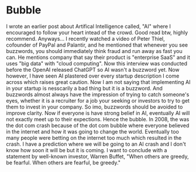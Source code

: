 # Bubble

I wrote an earlier post about Artifical Intelligence called, "AI" where I encouraged to follow your heart intead of the crowd. Good read btw, highly recommend. Anyways... I recently watched a video of Peter Thiel, cofounder of PayPal and Palantir, and he mentioned that whenever you see buzzwords, you should immediately think fraud and run away as fast you can. He mentions company that say their product is "enterprise SaaS" and it uses "big data" with "cloud computing". Now this interview was conducted before the OpenAI released ChatGPT so AI wasn't a buzzword yet. Now however, I have seen AI plastered over every startup description I come across which raises great caution. Now I am not saying that implementing AI in your startup is nesscarily a bad thing but it is a buzzword. And buzzwords almost always have the impression of trying to catch someone's eyes, whether it is a recruiter for a job your seeking or investors to try to get them to invest in your company. So imo, buzzwords should be avoided to improve clarity. Now if everyone is have strong belief in AI, eventually AI will not exactly meet up to their expections. Hence the bubble. In 2008, the was the dot com crash because of the dot com bubble where everyone believed in the internet and how it was going to change the world. Eventually too many people were betting on the internet too much which resulted in the crash. I have a prediction where we will be going to an AI crash and I don't know how soon it will be but it is coming. I want to conclude with a statement by well-known investor, Warren Buffet, "When others are greedy, be fearful. When others are fearful, be greedy."
